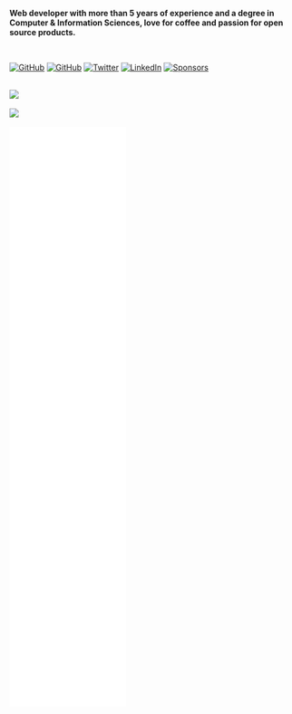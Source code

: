 <p align="center">

  **Web developer with more than 5 years of experience and a degree in Computer & Information Sciences, love for coffee and passion for open source products.**

  <br />

  <a href="https://mubaidr.js.org" target="_blank"><img src="https://img.shields.io/website?up_message=mubaidr.js.org&url=https%3A%2F%2Fmubaidr.js.org" alt="GitHub"></a>
  <a href="https://github.com/mubaidr" target="_blank"><img src="https://img.shields.io/github/followers/mubaidr.svg?label=GitHub&style=social" alt="GitHub"></a>
  <a href="https://twitter.com/mubaidr" target="_blank"><img src="https://img.shields.io/twitter/follow/mubaidr?label=Twitter&style=social" alt="Twitter"></a>
  <a href="https://www.linkedin.com/in/mubaidr" target="_blank"><img src="https://img.shields.io/badge/LinkedIn--_.svg?style=social&logo=linkedin" alt="LinkedIn"></a>
  <a href="https://github.com/sponsors/mubaidr" target="_blank"><img src="https://img.shields.io/badge/Sponsors--_.svg?style=social&logo=github&logoColor=EA4AAA" alt="Sponsors"></a>

  <br />

 <a href="https://profile.codersrank.io/user/mubaidr" target="_blank"> 
  <img
    src="https://cr-skills-chart-widget.azurewebsites.net/api/api?branding=false&username=mubaidr&height=32"
  />

  <img
    src="https://cr-ss-service.azurewebsites.net/api/ScreenShot?branding=false&widget=summary&username=mubaidr&badges=5&show-avatar=false&show-header=false"
  />
 </a>

 ![github-metrics](./github-metrics.svg)

</p>

